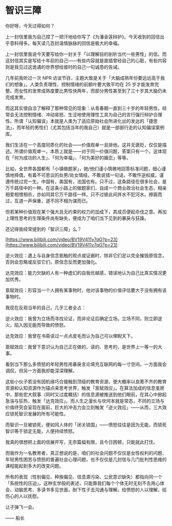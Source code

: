# 智识三障

你好呀，今天过得如何？

上一封信里我为自己捏了一把汗地给你写了《为潘金莲辩护》。今天收到的回信出乎意料得多。每天读几百封温情脉脉的回信是极大的幸福。

上一封信里我说今天要写给你一封关于「以理解目的剖析当代一些男性」的信。而这封信其实是写给十年前的自己——有些内容就是直插曾经自己的心脏，有些内容则是我见过这诡谲的世界想给彼时的自己一句诚恳的告诫。

几年前我听过一次 NPR 访谈节目，主题大致是关于「大脑成熟年份要远远高于我们的想象」。人类负责理性、控制情绪的前额叶要大致平均在 25 岁才能发育完整。而女性的发育成熟度要比男性快两年，而部分男性甚至到了三十岁其大脑仍未完成发育。

而这其实很自洽了解释了那种常见的现象：从青春期一直到三十岁的年轻男性，经常会无法控制情绪、冲动易怒、生涩地使用理性工具为自己的言行强行辩护合理性。所谓「认知偏误」本就是人类为了适应原始社会所进化出的发达的「捷思法」，而年轻的男性们（尤其包括当年的我自己）就是一部部行走的认知偏误案例库。

我们生活在一个高度同质化的社会——价值观单一且排他。这并无褒贬，仅仅是描述。所谓价值观单一，本质上就是——对于同一价值问题，答案只有一个。这体现在「何为成功的人生」、「何为幸福」、「何为美好的婚恋」等等。

比如，全世界各国都有「小镇做题家」，她/他们谨小慎微地回答标准问题，细心谨慎地择偶，有着不可思议的处男/处女情结，不敢说错一句话，不敢忤逆权威，谨遵传统过完一生。中国有，美国有，法国也有。只不过，这条路径在很多社会，是万千路径中的一种。在这条小路上的做题家们，自成一个商业政治社会生态，相亲相爱相恨相杀，亦如同其它万千路径一样。只不过彼此间井水不犯河水。擦肩而过，互道一声保重，道不同不相为谋而已。

但若某种价值观在某个强大且无约束的权力的加成下，其成员便起杀伐之意。再加上理性思考的生理条件尚有缺失，便成为了咱们当下见到的暴戾与狂躁。

还记得我经常提到的「智识三障」么？

[https://www.bilibili.com/video/BV19V411v7qG?p=23](https://www.bilibili.com/video/BV19V411v7qG?p=23)

逆火效应：遇上与自身信念抵触的观点或证据时，除非它们足以完全摧毁原信念，否则会忽略或反驳它们，原信念反而更加强化。

达克效应：能力欠缺的人有一种虚幻的自我优越感，错误地认为自己比真实情况更加优秀。

禀赋效应：形容当一个人拥有某事物时，他对该事物的价值评估要大于没有拥有该事物时。

我现在反观当年的自己，几乎三者全占：

逆火效应：我曾为立场而寻找论证，而非论证后确定立场。立场不同，则立即逆火，陷入因无能而导致的愤怒。

达克效应：我曾在书斋读过一点点皮毛而认为自己可以俾睨天下。

禀赋效应：我曾下意识认为自己正在做的、读的、思考的，是世界上一等一的大事。

看到当下那么多愤怒的年轻男性用暴戾言论填充互联网的每一寸空间，一方面我会调侃，但另一方面我却能深深理解。

这些小伙子若没有因机缘巧合接触到顶级的教育资源，便大概率以良莠不齐的教育资源和认知资源作为锚点来思考世界，触发「禀赋效应」。在算法加成的信息茧房中，那些宏大叙事（同时又过度概括）的信息源被推送到他们眼前，在其心中掀起急湍与狂热，触发「达克效应」。而人生之漫长与坎坷本就是常态，不同的立场与价值终究会呈现在面前，巨大的冲击力会立刻触发「逆火效应」——从而，三大效应锁死智识发展的所有可能性。

而智识一旦被锁死，便如同人体的「闭关锁国」——愤怒往往是因为无能，而锁死智识等于锁定无能，人便持续愤怒。

我真的很想把上面的信展开写，无奈篇幅有限，且今日困顿，只能就此打住。

而我作为一名教育者，真正想说的是，咱们的社会问题不仅仅是女性权利的问题、年轻男性困苦与愤怒的普遍社会心理问题，也不仅仅是几封信与几门批判性思维的课程能起到多大的改变问题。

所有的表现（性别偏见、种族偏见、信息源污染、公民意识缺失）都指向同一个「系统性的压迫」。这种玄学般的表述，只能靠我们每个个体无时无刻不去用心体会、动脑思考、多读书多见世面，耐下性子去沟通与理解。给愤怒的人以理解，给伤心的人以抚慰。

让子弹飞一会。

—— 船长